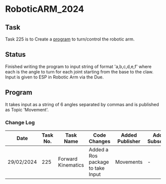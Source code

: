 # RoboticARM_2024

## Task
Task 225 is to Create a [program](src/arm_control/src/start_arm.cpp) to turn/control the robotic arm.

## Status
Finished writing the program to input string of format 'a,b,c,d,e,f' where each is the angle to turn for each joint starting from the base to the claw. Input is given to ESP in Robotic Arm via the Due.

## Program
It takes input as a string of 6 angles separated by commas and is published as Topic 'Movement'.

### Change Log

| Date       | Task No. | Task Name           | Code Changes       | Added Publisher | Added Subscriber |
|------------|----------|---------------------|--------------------|-----------------|------------------|
| 29/02/2024 | 225      | Forward Kinematics  | Added a Ros package to take Input   | Movements               | -              |
